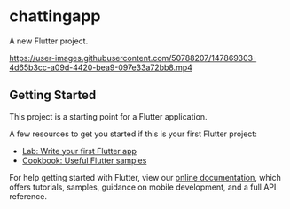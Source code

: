 # chattingapp

A new Flutter project.

https://user-images.githubusercontent.com/50788207/147869303-4d65b3cc-a09d-4420-bea9-097e33a72bb8.mp4


## Getting Started

This project is a starting point for a Flutter application.

A few resources to get you started if this is your first Flutter project:

- [Lab: Write your first Flutter app](https://flutter.dev/docs/get-started/codelab)
- [Cookbook: Useful Flutter samples](https://flutter.dev/docs/cookbook)

For help getting started with Flutter, view our
[online documentation](https://flutter.dev/docs), which offers tutorials,
samples, guidance on mobile development, and a full API reference.
